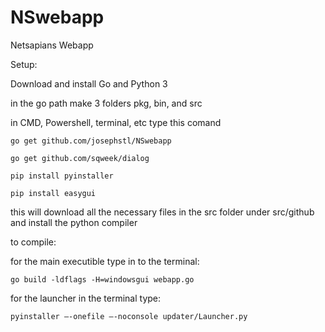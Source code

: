 # NSwebapp
Netsapians Webapp

Setup:

Download and install Go and Python 3

in the go path make 3 folders pkg, bin, and src

in CMD, Powershell, terminal, etc type this comand 

	go get github.com/josephstl/NSwebapp

	go get github.com/sqweek/dialog

	pip install pyinstaller

	pip install easygui


this will download all the necessary files in the src folder under src/github and install the python compiler

to compile:

for the main executible type in to the terminal:

	go build -ldflags -H=windowsgui webapp.go

for the launcher in the terminal type:

	pyinstaller –-onefile –-noconsole updater/Launcher.py
	